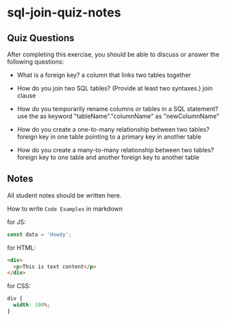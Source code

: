 # sql-join-quiz-notes

## Quiz Questions

After completing this exercise, you should be able to discuss or answer the following questions:

- What is a foreign key?
  a column that links two tables together

- How do you join two SQL tables? (Provide at least two syntaxes.)
  join clause

- How do you temporarily rename columns or tables in a SQL statement?
  use the as keyword
  "tableName"."columnName" as "newColumnName"

- How do you create a one-to-many relationship between two tables?
  foreign key in one table pointing to a primary key in another table

- How do you create a many-to-many relationship between two tables?
  foreign key to one table and another foreign key to another table

## Notes

All student notes should be written here.

How to write `Code Examples` in markdown

for JS:

```javascript
const data = 'Howdy';
```

for HTML:

```html
<div>
  <p>This is text content</p>
</div>
```

for CSS:

```css
div {
  width: 100%;
}
```
